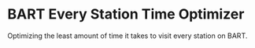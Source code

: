 # BART Every Station Time Optimizer
 Optimizing the least amount of time it takes to visit every station on BART.

